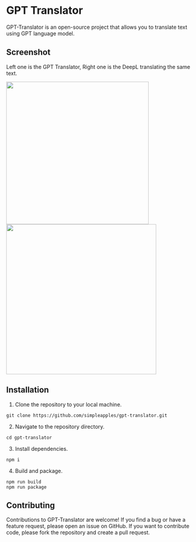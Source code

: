 # GPT Translator

GPT-Translator is an open-source project that allows you to translate text using GPT language model.

## Screenshot

Left one is the GPT Translator, Right one is the DeepL translating the same text.

<img width="380" src="https://github.com/simpleapples/gpt-translator/blob/master/docs/chatgpt_screenshot.png"><img width="400" src="https://github.com/simpleapples/gpt-translator/blob/master/docs/deepl_screenshot.png">

## Installation

1. Clone the repository to your local machine.

```
git clone https://github.com/simpleapples/gpt-translator.git
```

2. Navigate to the repository directory.

```
cd gpt-translator
```

3. Install dependencies.

```
npm i
```

4. Build and package.

```
npm run build
npm run package
```

## Contributing

Contributions to GPT-Translator are welcome! If you find a bug or have a feature request, please open an issue on GitHub. If you want to contribute code, please fork the repository and create a pull request.
